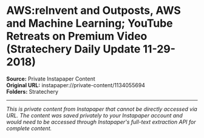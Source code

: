# AWS:reInvent and Outposts, AWS and Machine Learning; YouTube Retreats on Premium Video (Stratechery Daily Update 11-29-2018)

**Source:** Private Instapaper Content  
**Original URL:** instapaper://private-content/1134055694  
**Folders:** Stratechery  

---

*This is private content from Instapaper that cannot be directly accessed via URL. The content was saved privately to your Instapaper account and would need to be accessed through Instapaper's full-text extraction API for complete content.*